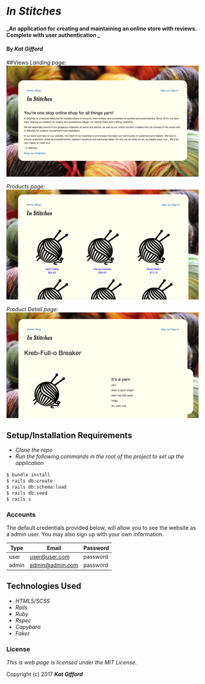 # _In Stitches_

#### _An application for creating and maintaining an online store with reviews. Complete with user authentication _

#### By _**Kat Gifford**_

##Views
_Landing page:_
![](https://github.com/PiKatso/yarn-store/blob/master/app/assets/images/index.png)

_Products page:_
![](https://github.com/PiKatso/yarn-store/blob/master/app/assets/images/products.png)

_Product Detail page:_
![](https://github.com/PiKatso/yarn-store/blob/master/app/assets/images/product.png)

## Setup/Installation Requirements

* _Clone the repo_
* _Run the following commands in the root of the project to set up the application_
```
$ bundle install
$ rails db:create
$ rails db:schema:load
$ rails db:seed
$ rails s
```
### Accounts
The default credentials provided below, will allow you to see the website as a admin user. You may also sign up with your own information.

| Type | Email | Password |
| ---- | ----- | -------- |
| user | user@user.com | password |
| admin | admin@admin.com | password |

## Technologies Used

* _HTML5/SCSS_
* _Rails_
* _Ruby_
* _Rspec_
* _Capybara_
* _Faker_


### License

*This is web page is licensed under the MIT License.*

Copyright (c) 2017 **_Kat Gifford_**
